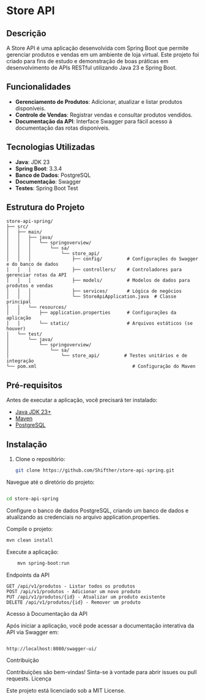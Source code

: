 # Store API

## Descrição

A Store API é uma aplicação desenvolvida com Spring Boot que permite gerenciar produtos e vendas em um ambiente de loja virtual. Este projeto foi criado para fins de estudo e demonstração de boas práticas em desenvolvimento de APIs RESTful utilizando Java 23 e Spring Boot.

## Funcionalidades

- **Gerenciamento de Produtos**: Adicionar, atualizar e listar produtos disponíveis.
- **Controle de Vendas**: Registrar vendas e consultar produtos vendidos.
- **Documentação da API**: Interface Swagger para fácil acesso à documentação das rotas disponíveis.

## Tecnologias Utilizadas

- **Java**: JDK 23
- **Spring Boot**: 3.3.4
- **Banco de Dados**: PostgreSQL
- **Documentação**: Swagger
- **Testes**: Spring Boot Test

## Estrutura do Projeto

```plaintext
store-api-spring/
├── src/
│   ├── main/
│   │   ├── java/
│   │   │   └── springoverview/
│   │   │       └── sa/
│   │   │           └── store_api/
│   │   │               ├── config/         # Configurações do Swagger e do banco de dados
│   │   │               ├── controllers/    # Controladores para gerenciar rotas da API
│   │   │               ├── models/         # Modelos de dados para produtos e vendas
│   │   │               ├── services/       # Lógica de negócios
│   │   │               └── StoreApiApplication.java  # Classe principal
│   │   └── resources/
│   │       ├── application.properties      # Configurações da aplicação
│   │       └── static/                     # Arquivos estáticos (se houver)
│   └── test/
│       └── java/
│           └── springoverview/
│               └── sa/
│                   └── store_api/         # Testes unitários e de integração
└── pom.xml                                   # Configuração do Maven
```

## Pré-requisitos

Antes de executar a aplicação, você precisará ter instalado:

- [Java JDK 23+](https://www.oracle.com/java/technologies/javase-jdk23-downloads.html)
- [Maven](https://maven.apache.org/download.cgi)
- [PostgreSQL](https://www.postgresql.org/download/)

## Instalação

1. Clone o repositório:

   ```bash
   git clone https://github.com/Shifther/store-api-spring.git
   ```
Navegue até o diretório do projeto:

```bash

cd store-api-spring
```
Configure o banco de dados PostgreSQL, criando um banco de dados e atualizando as credenciais no arquivo application.properties.

Compile o projeto:

```bash
mvn clean install
```

Execute a aplicação:

```bash
    mvn spring-boot:run
```
Endpoints da API

    GET /api/v1/produtos - Listar todos os produtos
    POST /api/v1/produtos - Adicionar um novo produto
    PUT /api/v1/produtos/{id} - Atualizar um produto existente
    DELETE /api/v1/produtos/{id} - Remover um produto

Acesso à Documentação da API

Após iniciar a aplicação, você pode acessar a documentação interativa da API via Swagger em:

```bash

http://localhost:8080/swagger-ui/
```
Contribuição

Contribuições são bem-vindas! Sinta-se à vontade para abrir issues ou pull requests.
Licença

Este projeto está licenciado sob a MIT License.

